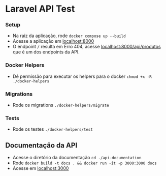 # Laravel API Test

### Setup
- Na raiz da aplicação, rode `docker compose up --build`
- Acesse a aplicação em [localhost:8000](http://localhost:8000)
- O endpoint `/` resulta em Erro 404, acesse [localhost:8000/api/produtos](http://localhost:8000/api/produtos) que é um dos endpoints da API.

### Docker Helpers
- Dê permissão para executar os helpers para o docker `chmod +x -R ./docker-helpers`

### Migrations

- Rode os migrations `./docker-helpers/migrate`

### Tests
- Rode os testes `./docker-helpers/test`

## Documentação da API
- Acesse o diretório da documentação `cd ./api-documentation` 
- Rode `docker build -t docs . && docker run -it -p 3000:3000 docs`
- Acesse em [localhost:3000](http://localhost:3000)
